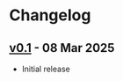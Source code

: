 # Changelog

## [v0.1][v0.1] - 08 Mar 2025

* Initial release

[v0.1]: https://github.com/gavv/reclog/releases/tag/v0.1
